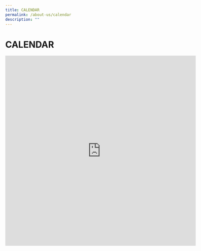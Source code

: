 ```yaml
---
title: CALENDAR
permalink: /about-us/calendar
description: ""
---
```

# CALENDAR
				
<iframe src="https://calendar.google.com/calendar/embed?src=moe.edu.sg_jbuvcik6voqfojtm7t5b5fm41o%40group.calendar.google.com&amp;ctz=Asia%2FSingapore" style="border: 0" width="600" height="600" frameborder="0" scrolling="no"></iframe>